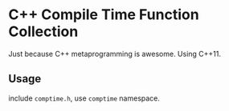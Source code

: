 # C++ Compile Time Function Collection

Just because C++ metaprogramming is awesome. Using C++11.

## Usage
include `comptime.h`, use `comptime` namespace.